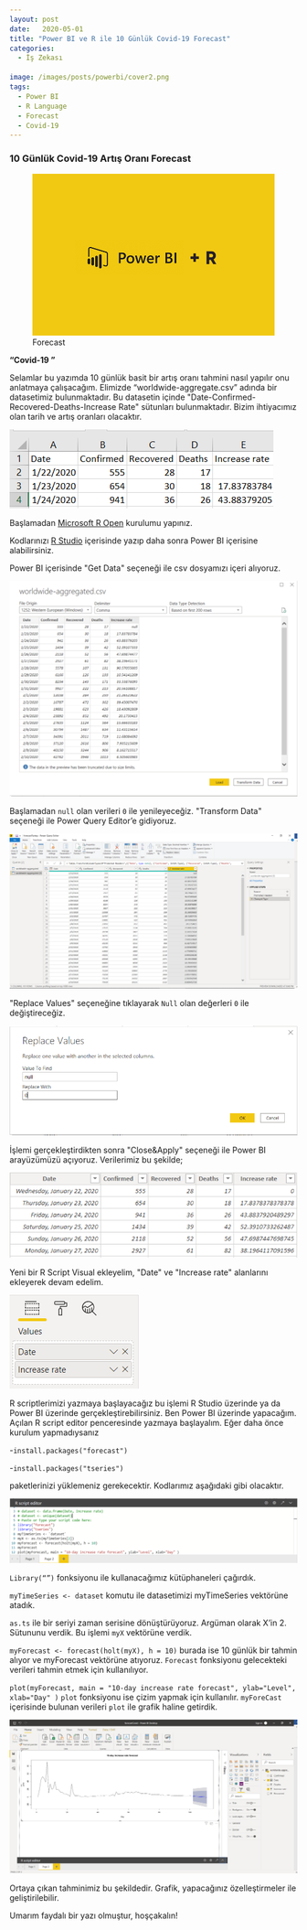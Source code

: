 ```yaml
---
layout: post
date:   2020-05-01
title: "Power BI ve R ile 10 Günlük Covid-19 Forecast"
categories:
  - İş Zekası

image: /images/posts/powerbi/cover2.png
tags:
  - Power BI
  - R Language
  - Forecast
  - Covid-19
---
```


### 10 Günlük Covid-19 Artış Oranı Forecast

<figure class="figure">
    <a href="/images/posts/powerbi/cover.png"><img src="/images/posts/powerbi/cover.png"></a>
    <figcaption>Forecast</figcaption>
</figure>

<strong> “Covid-19 ” </strong>

Selamlar bu yazımda 10 günlük basit bir artış oranı tahmini nasıl yapılır onu anlatmaya çalışacağım. Elimizde “worldwide-aggregate.csv” adında bir datasetimiz bulunmaktadır. Bu datasetin içinde "Date-Confirmed-Recovered-Deaths-Increase Rate" sütunları bulunmaktadır. Bizim ihtiyacımız olan tarih ve artış oranları olacaktır.

 <a href="/images/posts/powerbi/p1.png"><img src="/images/posts/powerbi/p1.png"></a>

Başlamadan <a href="https://mran.microsoft.com/download" link="https://mran.microsoft.com/download">Microsoft R Open</a> kurulumu yapınız.

Kodlarınızı <a href="https://rstudio.com/" link="https://rstudio.com/">R Studio</a> içerisinde yazıp daha sonra Power BI içerisine alabilirsiniz.

Power BI içerisinde "Get Data" seçeneği ile csv dosyamızı içeri alıyoruz.

 <a href="/images/posts/powerbi/p2.png"><img src="/images/posts/powerbi/p2.png"></a>

Başlamadan `null` olan verileri `0` ile yenileyeceğiz. "Transform Data" seçeneği ile Power Query Editor’e gidiyoruz.

 <a href="/images/posts/powerbi/p3.png"><img src="/images/posts/powerbi/p3.png"></a>

 "Replace Values" seçeneğine tıklayarak `Null` olan değerleri `0` ile değiştireceğiz.

 <a href="/images/posts/powerbi/p4.png"><img src="/images/posts/powerbi/p4.png"></a>

 İşlemi gerçekleştirdikten sonra "Close&Apply" seçeneği ile Power BI arayüzümüzü açıyoruz.
 Verilerimiz bu şekilde;

<a href="/images/posts/powerbi/p5.png"><img src="/images/posts/powerbi/p5.png"></a>

Yeni bir R Script Visual ekleyelim, "Date" ve "Increase rate" alanlarını ekleyerek devam edelim.

<a href="/images/posts/powerbi/p6.png"><img src="/images/posts/powerbi/p6.png"></a>

R scriptlerimizi yazmaya başlayacağız bu işlemi R Studio üzerinde ya da Power BI üzerinde gerçekleştirebilirsiniz. Ben Power BI üzerinde yapacağım.
Açılan R script editor penceresinde yazmaya başlayalım.
Eğer daha önce kurulum yapmadıysanız

-`install.packages("forecast")`

-`install.packages("tseries")`

paketlerinizi yüklemeniz gerekecektir. Kodlarımız aşağıdaki gibi olacaktır.

<a href="/images/posts/powerbi/p7.png"><img src="/images/posts/powerbi/p7.png"></a>

`Library(“”)` fonksiyonu ile kullanacağımız kütüphaneleri çağırdık.

`myTimeSeries <- dataset` komutu ile datasetimizi myTimeSeries vektörüne atadık.

`as.ts` ile bir seriyi zaman serisine dönüştürüyoruz. Argüman olarak X’in 2. Sütununu verdik. Bu işlemi `myX` vektörüne verdik.

`myForecast <- forecast(holt(myX), h = 10)` burada ise 10 günlük bir tahmin alıyor ve myForecast vektörüne atıyoruz.
`Forecast` fonksiyonu gelecekteki verileri tahmin etmek için kullanılıyor.

`plot(myForecast, main = "10-day increase rate forecast", ylab="Level", xlab="Day" )`
`plot` fonksiyonu ise çizim yapmak için kullanılır. `myForeCast` içerisinde bulunan verileri `plot` ile grafik haline getirdik.

<a href="/images/posts/powerbi/p8.png"><img src="/images/posts/powerbi/p8.png"></a>

Ortaya çıkan tahminimiz bu şekildedir. Grafik, yapacağınız özelleştirmeler ile geliştirilebilir.

Umarım faydalı bir yazı olmuştur, hoşçakalın!